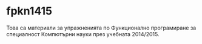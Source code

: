 fpkn1415
========

Това са материали за упражненията по Функционално програмиране за специалност Компютърни науки през учебната 2014/2015.
